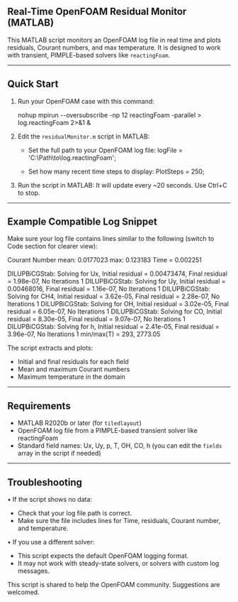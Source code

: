 Real-Time OpenFOAM Residual Monitor (MATLAB) 
--------------------------------------------

This MATLAB script monitors an OpenFOAM log file in real time and plots residuals, Courant numbers, and max temperature. It is designed to work with transient, PIMPLE-based solvers like `reactingFoam`.

--------------------------------------------
Quick Start
--------------------------------------------

1. Run your OpenFOAM case with this command:

   nohup mpirun --oversubscribe -np 12 reactingFoam -parallel > log.reactingFoam 2>&1 &

2. Edit the `residualMonitor.m` script in MATLAB:

   - Set the full path to your OpenFOAM log file:
     logFile = 'C:\\Path\\to\\log.reactingFoam';

   - Set how many recent time steps to display:
     PlotSteps = 250;

3. Run the script in MATLAB:
   It will update every ~20 seconds. Use Ctrl+C to stop.

--------------------------------------------
Example Compatible Log Snippet
--------------------------------------------

Make sure your log file contains lines similar to the following (switch to Code section for clearer view):

Courant Number mean: 0.0177023 max: 0.123183
Time = 0.002251

DILUPBiCGStab:  Solving for Ux, Initial residual = 0.00473474, Final residual = 1.98e-07, No Iterations 1
DILUPBiCGStab:  Solving for Uy, Initial residual = 0.00468016, Final residual = 1.16e-07, No Iterations 1
DILUPBiCGStab:  Solving for CH4, Initial residual = 3.62e-05, Final residual = 2.28e-07, No Iterations 1
DILUPBiCGStab:  Solving for OH, Initial residual = 3.02e-05, Final residual = 6.05e-07, No Iterations 1
DILUPBiCGStab:  Solving for CO, Initial residual = 8.30e-05, Final residual = 9.07e-07, No Iterations 1
DILUPBiCGStab:  Solving for h, Initial residual = 2.41e-05, Final residual = 3.96e-07, No Iterations 1
min/max(T) = 293, 2773.05

The script extracts and plots:
- Initial and final residuals for each field
- Mean and maximum Courant numbers
- Maximum temperature in the domain

--------------------------------------------
Requirements
--------------------------------------------

- MATLAB R2020b or later (for `tiledlayout`)
- OpenFOAM log file from a PIMPLE-based transient solver like reactingFoam
- Standard field names: Ux, Uy, p, T, OH, CO, h (you can edit the `fields` array in the script if needed)

--------------------------------------------
Troubleshooting
--------------------------------------------

• If the script shows no data:
  - Check that your log file path is correct.
  - Make sure the file includes lines for Time, residuals, Courant number, and temperature.

• If you use a different solver:
  - This script expects the default OpenFOAM logging format.
  - It may not work with steady-state solvers, or solvers with custom log messages.

This script is shared to help the OpenFOAM community. Suggestions are welcomed.
